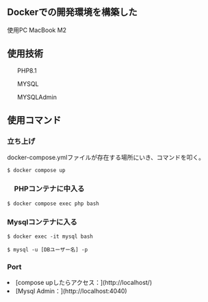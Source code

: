 ## Dockerでの開発環境を構築した
<p>使用PC MacBook M2</p>

## 使用技術

<ul>PHP8.1</ul>
<ul>MYSQL</ul>
<ul>MYSQLAdmin</ul>

## 使用コマンド

### 立ち上げ

docker-compose.ymlファイルが存在する場所にいき、コマンドを叩く。

```
$ docker compose up
```

### 　PHPコンテナに中入る

```
$ docker compose exec php bash
```

### Mysqlコンテナに入る

```
$ docker exec -it mysql bash
```

```
$ mysql -u [DBユーザー名] -p
```

### Port
<li>[compose upしたらアクセス：](http://localhost/)</li>
<li>[Mysql Admin：](http://localhost:4040)</li>
